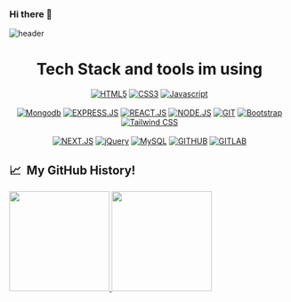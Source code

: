 ### Hi there 👋

<!--
**Jfnrosimo/jfnrosimo** is a ✨ _special_ ✨ repository because its `README.md` (this file) appears on your GitHub profile.



- 🔭 I’m currently working on ...
- 🌱 I’m currently learning ...
- 👯 I’m looking to collaborate on ...
- 🤔 I’m looking for help with ...
- 💬 Ask me about ...
- 📫 How to reach me: ...
- 😄 Pronouns: ...
- ⚡ Fun fact: ...
-->

![header](https://capsule-render.vercel.app/api?type=waving&color=auto&height=200&section=header&text=Hi%20There!&fontSize=70&animation=fadeIn&fontAlignY=27&desc=I'm%20Jefferson%20&descAlignY=51&descAlign=62)
<h1 align="center">
  Tech Stack and tools im using
</h1>
<p align='center'>
   <a href="https://"><img src="https://img.shields.io/static/v1?label=&message=HTML5&color=%23E34F26&style=for-the-badge&logo=html5&logoColor=whitesmoke" alt="HTML5"></a>
    <a href="https://"><img src="https://img.shields.io/static/v1?label=&message=CSS3&color=%231572B6&style=for-the-badge&logo=css3&logoColor=whitesmoke" alt="CSS3"></a>
    <a href="https://"><img src="https://img.shields.io/static/v1?label=&message=Javascript&color=%23F7DF1E&style=for-the-badge&logo=javascript&logoColor=grey" alt="Javascript"> </a>
    <br><br>
    <a href="https://"><img src="https://img.shields.io/static/v1?label=&message=Mongodb&color=%FF5722&style=for-the-badge&logo=Mongodb&logoColor=whitesmoke" alt="Mongodb"></a>
    <a href="https://"><img src="https://img.shields.io/static/v1?label=&message=EXPRESS.JS&color=%23E34F26&style=for-the-badge&logo=express&logoColor=whitesmoke" alt="EXPRESS.JS"></a>
    <a href="https://"><img src="https://img.shields.io/static/v1?label=&message=REACT.JS&color=%61DAFB&style=for-the-badge&logo=react&logoColor=whitesmoke" alt="REACT.JS"></a>
  <a href="https://"><img src="https://img.shields.io/static/v1?label=&message=NODE.JS&color=%339933&style=for-the-badge&logo=node.js&logoColor=whitesmoke" alt="NODE.JS"></a>
  <a href="https://"><img src="https://img.shields.io/static/v1?label=&message=GIT&color=%23F05032&style=for-the-badge&logo=git&logoColor=whitesmoke" alt="GIT"></a>
  <a href="https://"><img src="https://img.shields.io/static/v1?label=&message=Bootstrap&color=%7952B3&style=for-the-badge&logo=bootstrap&logoColor=whitesmoke" alt="Bootstrap"></a>
  <a href="https://"><img src="https://img.shields.io/static/v1?label=&message=tailwindcss&color=%06B6D4&style=for-the-badge&logo=tailwindcss&logoColor=whitesmoke" alt="Tailwind CSS"></a>
    <br><br>
   <a href="https://"><img src="https://img.shields.io/static/v1?label=&message=next.js&color=%23F05032&style=for-the-badge&logo=next.js&logoColor=whitesmoke" alt="NEXT.JS"></a>
  <a href="https://"><img src="https://img.shields.io/static/v1?label=&message=jquery&color=%23F05032&style=for-the-badge&logo=jquery&logoColor=whitesmoke" alt="jQuery"></a>
  <a href="https://"><img src="https://img.shields.io/static/v1?label=&message=mysql&color=%23F05032&style=for-the-badge&logo=mysql&logoColor=whitesmoke" alt="MySQL"></a>
    <a href="https://github.com/Jfnrosimo/jfnrosimo)"><img src="https://img.shields.io/static/v1?label=&message=GITHUB&color=%23181717&style=for-the-badge&logo=github&logoColor=whitesmoke" alt="GITHUB"></a>
   <a href="https://gitlab.com/jrosimo)"><img src="https://img.shields.io/static/v1?label=&message=GITLAB&color=%23181717&style=for-the-badge&logo=gitlab&logoColor=whitesmoke" alt="GITLAB"></a>
</p>

<h2> 📈 &nbsp;My GitHub History!</h2>
<a href="https://github.com/jfnrosimo">
  <img height="180em" src="https://github-readme-stats.vercel.app/api?username=jfnrosimo&theme=noctis_minimus&show_icons=true" />
  <img height="180em" src="https://github-readme-stats.vercel.app/api/top-langs/?username=jfnrosimo&theme=noctis_minimus&layout=compact" />
</a>


